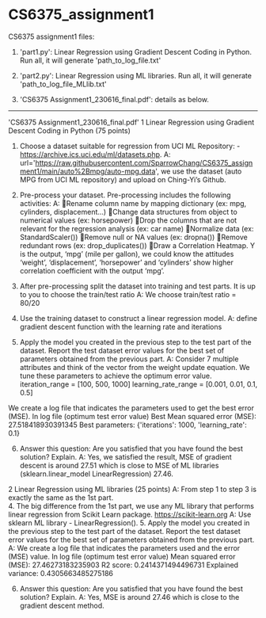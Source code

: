 # CS6375_assignment1
CS6375 assignment1 files: 
1. 'part1.py': Linear Regression using Gradient Descent Coding in Python.
Run all, it will generate 'path_to_log_file.txt'
 
2. 'part2.py': Linear Regression using ML libraries.
Run all, it will generate 'path_to_log_file_MLlib.txt'

3. 'CS6375 Assignment1_230616_final.pdf': details as below.

---------------------------
'CS6375 Assignment1_230616_final.pdf' 
1 Linear Regression using Gradient Descent Coding in Python (75 points)
1. Choose a dataset suitable for regression from UCI ML Repository: -https://archive.ics.uci.edu/ml/datasets.php. 
A: url='https://raw.githubusercontent.com/SparrowChang/CS6375_assignment1/main/auto%2Bmpg/auto-mpg.data', we use the dataset (auto MPG from UCI ML repository) and upload on Ching-Yi’s Github. 
2. Pre-process your dataset. Pre-processing includes the following activities:
A: 
Rename column name by mapping dictionary (ex: mpg, cylinders, displacement...)
Change data structures from object to numerical values (ex: horsepower)
Drop the columns that are not relevant for the regression analysis (ex: car name)
Normalize data (ex: StandardScaler())
Remove null or NA values (ex: dropna())
Remove redundant rows (ex: drop_duplicates())
Draw a Correlation Heatmap. Y is the output, ‘mpg’ (mile per gallon), we could know the attitudes ‘weight’, ‘displacement’, ‘horsepower’ and ‘cylinders’ show higher correlation coefficient with the output ‘mpg’.

3. After pre-processing split the dataset into training and test parts. It is up to you to choose the train/test ratio
A: We choose train/test ratio = 80/20
4. Use the training dataset to construct a linear regression model. 
A: define gradient descent function with the learning rate and iterations
5. Apply the model you created in the previous step to the test part of the dataset. Report the test dataset error values for the best set of parameters obtained from the previous part. 
A: Consider 7 multiple attributes and think of the vector from the weight update equation. 
We tune these parameters to achieve the optimum error value. 
iteration_range = [100, 500, 1000]
learning_rate_range = [0.001, 0.01, 0.1, 0.5]

We create a log file that indicates the parameters used to get the best error (MSE). 
In log file (optimum test error value)
Best Mean squared error (MSE): 27.518418930391345
Best parameters: {'iterations': 1000, 'learning_rate': 0.1}

6. Answer this question: Are you satisfied that you have found the best solution? Explain.
A: Yes, we satisfied the result, MSE of gradient descent is around 27.51 which is close to MSE of ML libraries (sklearn.linear_model LinearRegression) 27.46.

2 Linear Regression using ML libraries (25 points)
A: From step 1 to step 3 is exactly the same as the 1st part.  
4. The big difference from the 1st part, we use any ML library that performs linear regression from Scikit Learn package. https://scikit-learn.org
A: Use sklearn ML library - LinearRegression().
5. Apply the model you created in the previous step to the test part of the dataset. Report the test dataset error values for the best set of parameters obtained from the previous part. 
A: We create a log file that indicates the parameters used and the error (MSE) value.
In log file (optimum test error value)
Mean squared error (MSE): 27.46273183235903
R2 score: 0.2414371494496731
Explained variance: 0.4305663485275186

6. Answer this question: Are you satisfied that you have found the best solution? Explain.
A: Yes, MSE is around 27.46 which is close to the gradient descent method. 
